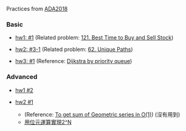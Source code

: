 Practices from [ADA2018](https://www.csie.ntu.edu.tw/~yvchen/f107-ada/)

### Basic
* [hw1: #1](./hw1-1)    (Related problem: [121. Best Time to Buy and Sell Stock](https://leetcode.com/problems/best-time-to-buy-and-sell-stock/discuss/39039/Sharing-my-simple-and-clear-C%2B%2B-solution))

* [hw2: #3-1](./hw2-3_1)  (Related problem: [62. Unique Paths](https://leetcode.com/problems/unique-paths/discuss/22954/C%2B%2B-DP))
* [hw3: #1](./hw3-1)    (Reference: [Dijkstra by priority queue](https://www.geeksforgeeks.org/dijkstras-shortest-path-algorithm-using-priority_queue-stl/))


### Advanced
* [hw1 #2](./hw1-2)

* [hw2 #1](./hw2-1)  
    * (Reference: [To get sum of Geometric series in O(1)](https://www.geeksforgeeks.org/sum-of-the-series-20-21-22-2n/)) (沒有用到)
    * [用位元運算實現2^N](http://ccy.dd.ncu.edu.tw/~chen/course/Cpp/ch2/8.htm)